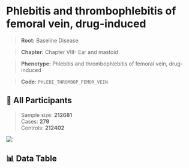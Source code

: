 # Phlebitis and thrombophlebitis of femoral vein, drug-induced

> **Root:** Baseline Disease  

> **Chapter:** Chapter VIII- Ear and mastoid  

> **Phenotype:** Phlebitis and thrombophlebitis of femoral vein, drug-induced  

> **Code:** `PHLEBI_THROMBOP_FEMOR_VEIN`

## 🧪 All Participants  
> Sample size: **212681**  
> Cases: **279**  
> Controls: **212402**
<img src="/Sensitive/Figures/ALL/Incidence/PHLEBI_THROMBOP_FEMOR_VEIN.png"/>

## 📊 Data Table
<CsvTableMRF src="/Sensitive/Data/ALL/Incidence/COX_PHLEBI_THROMBOP_FEMOR_VEIN.csv"/>

